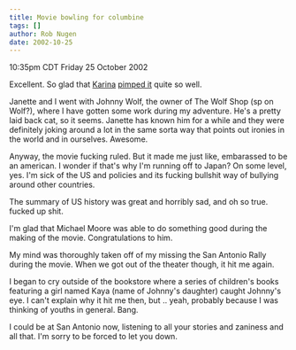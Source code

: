 ```yaml
---
title: Movie bowling for columbine
tags: []
author: Rob Nugen
date: 2002-10-25
---
```


<p class=date>10:35pm CDT Friday 25 October 2002</p>

<p>Excellent.  So glad that <a
href="https://www.cinerina.com">Karina</a> <a
href="https://reviews.cinerina.com/cinerina/manyhats.qry?function=detail&Layout_0_uid1=33134">pimped
it</a> quite so well.</p>

<p>Janette and I went with Johnny Wolf, the owner of The Wolf Shop (sp
on Wolf?), where I have gotten some work during my adventure.  He's a
pretty laid back cat, so it seems.  Janette has known him for a while
and they were definitely joking around a lot in the same sorta way
that points out ironies in the world and in ourselves.  Awesome.</p>

<p>Anyway, the movie fucking ruled.  But it made me just like,
embarassed to be an american.  I wonder if that's why I'm running off
to Japan?  On some level, yes.  I'm sick of the US and policies and
its fucking bullshit way of bullying around other countries.</p>

<p>The summary of US history was great and horribly sad, and oh so
true.  fucked up shit.</p>

<p>I'm glad that Michael Moore was able to do something good during
the making of the movie.  Congratulations to him.</p>

<p>My mind was thoroughly taken off of my missing the San Antonio
Rally during the movie.  When we got out of the theater though, it hit
me again.</p>

<p>I began to cry outside of the bookstore where a series of
children's books featuring a girl named Kaya (name of Johnny's
daughter) caught Johnny's eye.  I can't explain why it hit me then,
but .. yeah, probably because I was thinking of youths in general.
Bang.</p>

<p>I could be at San Antonio now, listening to all your stories and
zaniness and all that.  I'm sorry to be forced to let you down.</p>
